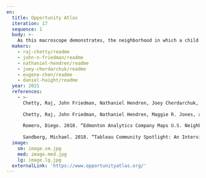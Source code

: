 ```yaml
---
en:
  title: Opportunity Atlas
  iteration: 17
  sequence: 1
  body: >-
    As this macroscope demonstrates, the neighborhood in which a child grows up plays a substantial role in determining his or her future economic mobility. Using research from Raj Chetty, John N. Friedman, and Nathaniel Hendren of Opportunity Insights, and constructed by Joey Cherdarchuk, Eugene Chen, and Daniel Haight of Darkhorse Analytics, the Opportunity Atlas measures the average economic outcomes of children from every neighborhood in the United States, by demographic subgroups like race, gender, and parental income. An essential tool for policymakers, community organizers, and advocacy groups, the _Opportunity Atlas_ enables targeted, data-driven solutions that proactively address income inequality.
  makers:
    - raj-chetty/readme
    - john-n-friedman/readme
    - nathaniel-hendren/readme
    - joey-cherdarchuk/readme
    - eugene-chen/readme
    - daniel-haight/readme
  year: 2021
  references:
    - >-
      Chetty, Raj, John Friedman, Nathaniel Hendren, Joey Cherdarchuk, Eugene Chen, and Daniel Haight. 2021. _Opportunity Atlas_. In “17th Iteration (2021): Macroscopes for Placing Data in Space.” _Places & Spaces: Mapping Science_, edited by Katy Börner, Lisel Record, and Todd Theriault. http://scimaps.org.
 
      Chetty, Raj, John Friedman, Nathaniel Hendren, Maggie R. Jones, and Sonya R. Porter. 2018. “The Opportunity Atlas: Mapping the Childhood Roots of Social Mobility.” NBER Working Paper No. 25147. https://opportunityinsights.org/paper/the-opportunity-atlas. 
 
      Romero, Diego. 2018. “Edmonton Analytics Company Maps U.S. Neighborhood Incomes.” CTV News, October 2. https://edmonton.ctvnews.ca/edmonton-analytics-company-maps-u-s-neighbourhood-incomes-1.4119122. 
 
      Sandberg, Michael. 2018. “Tableau Community Spotlight: An Interview with Joey Cherdarchuk (Darkhorse Analytics).” _Michael Sandberg’s Data Visualization Blog_, October 12. https://datavizblog.com/2018/10/12/tableau-community-spotlight-an-interview-with-joey-cherdarchuk-darkhorse-analytics.  
  image:
    sm: image.sm.jpg
    med: image.med.jpg
    lg: image.lg.jpg
  externalLink: 'https://www.opportunityatlas.org/'
---
```

